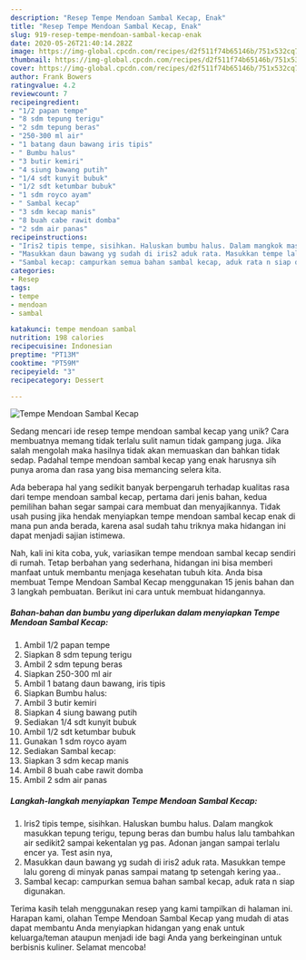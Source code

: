 ```yaml
---
description: "Resep Tempe Mendoan Sambal Kecap, Enak"
title: "Resep Tempe Mendoan Sambal Kecap, Enak"
slug: 919-resep-tempe-mendoan-sambal-kecap-enak
date: 2020-05-26T21:40:14.282Z
image: https://img-global.cpcdn.com/recipes/d2f511f74b65146b/751x532cq70/tempe-mendoan-sambal-kecap-foto-resep-utama.jpg
thumbnail: https://img-global.cpcdn.com/recipes/d2f511f74b65146b/751x532cq70/tempe-mendoan-sambal-kecap-foto-resep-utama.jpg
cover: https://img-global.cpcdn.com/recipes/d2f511f74b65146b/751x532cq70/tempe-mendoan-sambal-kecap-foto-resep-utama.jpg
author: Frank Bowers
ratingvalue: 4.2
reviewcount: 7
recipeingredient:
- "1/2 papan tempe"
- "8 sdm tepung terigu"
- "2 sdm tepung beras"
- "250-300 ml air"
- "1 batang daun bawang iris tipis"
- " Bumbu halus"
- "3 butir kemiri"
- "4 siung bawang putih"
- "1/4 sdt kunyit bubuk"
- "1/2 sdt ketumbar bubuk"
- "1 sdm royco ayam"
- " Sambal kecap"
- "3 sdm kecap manis"
- "8 buah cabe rawit domba"
- "2 sdm air panas"
recipeinstructions:
- "Iris2 tipis tempe, sisihkan. Haluskan bumbu halus. Dalam mangkok masukkan tepung terigu, tepung beras dan bumbu halus lalu tambahkan air sedikit2 sampai kekentalan yg pas. Adonan jangan sampai terlalu encer ya. Test asin nya,"
- "Masukkan daun bawang yg sudah di iris2 aduk rata. Masukkan tempe lalu goreng di minyak panas sampai matang tp setengah kering yaa.."
- "Sambal kecap: campurkan semua bahan sambal kecap, aduk rata n siap digunakan."
categories:
- Resep
tags:
- tempe
- mendoan
- sambal

katakunci: tempe mendoan sambal 
nutrition: 198 calories
recipecuisine: Indonesian
preptime: "PT13M"
cooktime: "PT59M"
recipeyield: "3"
recipecategory: Dessert

---
```



![Tempe Mendoan Sambal Kecap](https://img-global.cpcdn.com/recipes/d2f511f74b65146b/751x532cq70/tempe-mendoan-sambal-kecap-foto-resep-utama.jpg)

Sedang mencari ide resep tempe mendoan sambal kecap yang unik? Cara membuatnya memang tidak terlalu sulit namun tidak gampang juga. Jika salah mengolah maka hasilnya tidak akan memuaskan dan bahkan tidak sedap. Padahal tempe mendoan sambal kecap yang enak harusnya sih punya aroma dan rasa yang bisa memancing selera kita.



Ada beberapa hal yang sedikit banyak berpengaruh terhadap kualitas rasa dari tempe mendoan sambal kecap, pertama dari jenis bahan, kedua pemilihan bahan segar sampai cara membuat dan menyajikannya. Tidak usah pusing jika hendak menyiapkan tempe mendoan sambal kecap enak di mana pun anda berada, karena asal sudah tahu triknya maka hidangan ini dapat menjadi sajian istimewa.


Nah, kali ini kita coba, yuk, variasikan tempe mendoan sambal kecap sendiri di rumah. Tetap berbahan yang sederhana, hidangan ini bisa memberi manfaat untuk membantu menjaga kesehatan tubuh kita. Anda bisa membuat Tempe Mendoan Sambal Kecap menggunakan 15 jenis bahan dan 3 langkah pembuatan. Berikut ini cara untuk membuat hidangannya.

<!--inarticleads1-->

##### Bahan-bahan dan bumbu yang diperlukan dalam menyiapkan Tempe Mendoan Sambal Kecap:

1. Ambil 1/2 papan tempe
1. Siapkan 8 sdm tepung terigu
1. Ambil 2 sdm tepung beras
1. Siapkan 250-300 ml air
1. Ambil 1 batang daun bawang, iris tipis
1. Siapkan  Bumbu halus:
1. Ambil 3 butir kemiri
1. Siapkan 4 siung bawang putih
1. Sediakan 1/4 sdt kunyit bubuk
1. Ambil 1/2 sdt ketumbar bubuk
1. Gunakan 1 sdm royco ayam
1. Sediakan  Sambal kecap:
1. Siapkan 3 sdm kecap manis
1. Ambil 8 buah cabe rawit domba
1. Ambil 2 sdm air panas




<!--inarticleads2-->

##### Langkah-langkah menyiapkan Tempe Mendoan Sambal Kecap:

1. Iris2 tipis tempe, sisihkan. Haluskan bumbu halus. Dalam mangkok masukkan tepung terigu, tepung beras dan bumbu halus lalu tambahkan air sedikit2 sampai kekentalan yg pas. Adonan jangan sampai terlalu encer ya. Test asin nya,
1. Masukkan daun bawang yg sudah di iris2 aduk rata. Masukkan tempe lalu goreng di minyak panas sampai matang tp setengah kering yaa..
1. Sambal kecap: campurkan semua bahan sambal kecap, aduk rata n siap digunakan.




Terima kasih telah menggunakan resep yang kami tampilkan di halaman ini. Harapan kami, olahan Tempe Mendoan Sambal Kecap yang mudah di atas dapat membantu Anda menyiapkan hidangan yang enak untuk keluarga/teman ataupun menjadi ide bagi Anda yang berkeinginan untuk berbisnis kuliner. Selamat mencoba!
